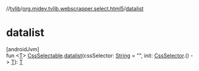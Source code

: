//[tvlib](../../index.md)/[org.mjdev.tvlib.webscrapper.select.html5](index.md)/[datalist](datalist.md)

# datalist

[androidJvm]\
fun &lt;[T](datalist.md)&gt; [CssSelectable](../org.mjdev.tvlib.webscrapper.select/-css-selectable/index.md).[datalist](datalist.md)(cssSelector: [String](https://kotlinlang.org/api/latest/jvm/stdlib/kotlin/-string/index.html) = &quot;&quot;, init: [CssSelector](../org.mjdev.tvlib.webscrapper.select/-css-selector/index.md).() -&gt; [T](datalist.md)): [T](datalist.md)
